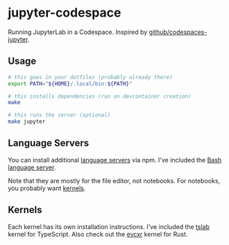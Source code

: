 # jupyter-codespace

Running JupyterLab in a Codespace. Inspired by [github/codespaces-jupyter](https://github.com/github/codespaces-jupyter).

## Usage

```bash
# this goes in your dotfiles (probably already there)
export PATH="${HOME}/.local/bin:${PATH}"

# this installs dependencies (run on devcontainer creation)
make

# this runs the server (optional)
make jupyter
```

## Language Servers

You can install additional [language servers](https://jupyterlab-lsp.readthedocs.io/en/latest/Language%20Servers.html) via npm. I've included the [Bash language server](https://github.com/bash-lsp/bash-language-server).

Note that they are mostly for the file editor, not notebooks. For notebooks, you probably want [kernels](https://github.com/jupyter/jupyter/wiki/Jupyter-kernels).

## Kernels

Each kernel has its own installation instructions. I've included the [tslab](https://github.com/yunabe/tslab) kernel for TypeScript. Also check out the [evcxr](https://github.com/evcxr/evcxr) kernel for Rust.
